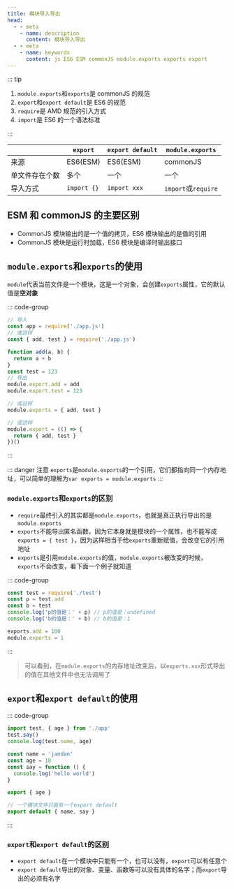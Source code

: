 ```yaml
---
title: 模块导入导出
head:
  - - meta
    - name: description
      content: 模块导入导出
  - - meta
    - name: keywords
      content: js ES6 ESM commonJS module.exports exports export
---
```


::: tip

1. `module.exports`和`exports`是 commonJS 的规范
2. `export`和`export default`是 ES6 的规范
3. `require`是 AMD 规范的引入方式
4. `import`是 ES6 的一个语法标准

:::

|                | `export`    | `export default` | `module.exports`    |
| -------------- | ----------- | ---------------- | ------------------- |
| 来源           | ES6(ESM)    | ES6(ESM)         | commonJS            |
| 单文件存在个数 | 多个        | 一个             | 一个                |
| 导入方式       | `import {}` | `import xxx`     | `import`或`require` |

## ESM 和 commonJS 的主要区别

- CommonJS 模块输出的是一个值的拷贝，ES6 模块输出的是值的引用
- CommonJS 模块是运行时加载，ES6 模块是编译时输出接口

## `module.exports`和`exports`的使用

`module`代表当前文件是一个模块，这是一个对象，会创建`exports`属性，它的默认值是**空对象**

::: code-group

```js [index.js]
// 导入
const app = require('./app.js')
// 或这样
const { add, test } = require('./app.js')
```

```js [app.js]
function add(a, b) {
  return a + b
}
const test = 123
// 导出
module.export.add = add
module.export.test = 123

// 或这样
module.exports = { add, test }

// 或这样
module.export = (() => {
  return { add, test }
})()
```

:::

::: danger 注意
`exports`是`module.exports`的一个引用，它们都指向同一个内存地址，可以简单的理解为`var exports = module.exports`
:::

### `module.exports`和`exports`的区别

- `require`最终引入的其实都是`module.exports`，也就是真正执行导出的是`module.exports`
- `exports`不能导出匿名函数，因为它本身就是模块的一个属性，也不能写成`exports = { test }`，因为这样相当于给`exports`重新赋值，会改变它的引用地址
- `exports`是引用`module.exports`的值，`module.exports`被改变的时候，`exports`不会改变，看下面一个例子就知道

::: code-group

```js [output.js]
const test = require('./test')
const p = test.add
const b = test
console.log('p的值是：' + p) // p的值是：undefined
console.log('b的值是：' + b) // b的值是：1
```

```js [test.js]
exports.add = 100
module.exports = 1
```

:::

> 可以看到，在`module.exports`的内存地址改变后，以`exports.xxx`形式导出的值在其他文件中也无法调用了

## `export`和`export default`的使用

::: code-group

```js [index.js]
import test, { age } from './app'
test.say()
console.log(test.name, age)
```

```js [app.js]
const name = 'jandan'
const age = 18
const say = function () {
  console.log('hello world')
}

export { age }

// 一个模块文件只能有一个export default
export default { name, say }
```

:::

### `export`和`export default`的区别

- `export default`在一个模块中只能有一个，也可以没有，`export`可以有任意个
- `export default`导出的对象、变量、函数等可以没有具体的名字；而`export`导出的必须有名字
